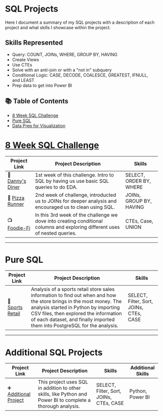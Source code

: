 # SQL Projects
Here I document a summary of my SQL projects with a description of each project and what skills I showcase within the project.

## Skills Represented

  - Query: COUNT, JOINs, WHERE, GROUP BY, HAVING
  - Create Views
  - Use CTEs
  - Solve with an anti-join or with a "not in" subquery
  - Conditional Logic: CASE, DECODE, COALESCE, GREATEST, IFNULL, and LEAST
  - Prep data to get into Power BI


## 📚 Table of Contents
- [8 Week SQL Challenge](#8weeksqlchallenge)
- [Pure SQL](#pure-sql)
- [Data Prep for Visualization](#data-prep-for-visualization)

# [8 Week SQL Challenge](https://8weeksqlchallenge.com)

| Project Link | Project Description | Skills | 
|---|---|---|
| 🥧 [Danny's Diner](https://github.com/bdavidson16/SQL/blob/main/Danny's%20Diner%20(4).ipynb) | 1st week of this challenge. Intro to SQL by having us use basic SQL queries to do EDA. | SELECT, ORDER BY, WHERE |
| 🍕 [Pizza Runner](https://github.com/bdavidson16/SQL/blob/main/Pizza%20Runner%20JN%20(4).ipynb) | 2nd week of challenge, introducted us to JOINs for deeper analysis and encouraged us to clean using SQL. | JOINs, GROUP BY, HAVING |
| 📺 [Foodie-Fi](https://github.com/bdavidson16/SQL/blob/main/Food-Fi.ipynb) | In this 3rd week of the challenge we dove into creating conditional columns and exploring different uses of nested queries.| CTEs, Case, UNION |

***

# Pure SQL

| Project Link | Project Description | Skills | 
|---|---|---|
| 🏈 [Sports Retail](https://github.com/bdavidson16/SQL/blob/main/Sports%20Retail%20Optimization/README.md) | Analysis of a sports retail store sales information to find out when and how the store brings in the most money. The analysis started in Python by importing CSV files, then explored the information of each dataset, and finally imported them into PostgreSQL for the analysis. | SELECT, Filter, Sort, JOINs, CTEs, CASE |

***

# Additional SQL Projects
| Project Link | Project Description | Skills | Additional Skills |
|---|---|---|---|
| ➕ [Additional Project]() | This project uses SQL in addition to other skills, like Python and Power BI to complete a thorough analysis. | SELECT, Filter, Sort, JOINs, CTEs, CASE |  Python, Power BI |
